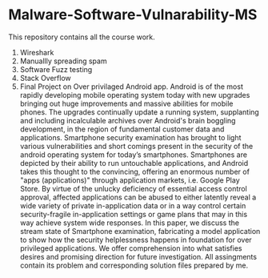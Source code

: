# Malware-Software-Vulnarability-MS
This repository contains all the course work.
1. Wireshark
2. Manuallly spreading spam
3. Software Fuzz testing
4. Stack Overflow
5. Final Project on Over privilaged Android app.
Android is of the most rapidly developing mobile operating system today with new upgrades bringing out huge improvements and massive abilities for mobile phones. The upgrades continually update a running system, supplanting and including incalculable archives over Android's brain boggling development, in the region of fundamental customer data and applications. Smartphone security examination has brought to light various vulnerabilities and short comings present in the security of the android operating system for today’s smartphones. Smartphones are depicted by their ability to run untouchable applications, and Android takes this thought to the convincing, offering an enormous number of "apps (applications)" through application markets, i.e. Google Play Store. By virtue of the unlucky deficiency of essential access control approval, affected applications can be abused to either latently reveal a wide variety of private in-application data or in a way control certain security-fragile in-application settings or game plans that may in this way achieve system wide responses. In this paper, we discuss the stream state of Smartphone examination, fabricating a model application to show how the security helplessness happens in foundation for over privileged applications. We offer comprehension into what satisfies desires and promising direction for future investigation.
All assingments contain its problem and corresponding solution files prepared by me.
